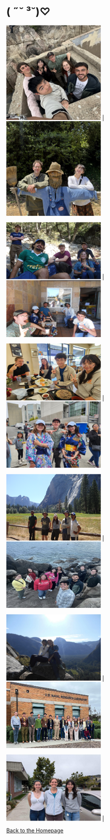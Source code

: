# ( ˶˘ ³˘)♡

<img src="20250721_023145_7EBA52.jpg" width="250" height="250"> | <img src="20250809_100658_351B0A.jpg" width="250" height="250">

<img src="20250730_124530_753A0C.JPEG" width="250" height="150"> | <img src="20250808_103642_315FBC.JPEG" width="250" height="150">

<img src="6294e766-47aa-4a88-b8a7-d21e0805a4ff.JPG" width="250" height="150"> | <img src="20250803_131822_77081A.JPEG" width="250" height="175">

<img src="DSC02702.JPG" width="250" height="175"> | <img src="BBEAB2A4-BC1E-4E7C-9333-1B533BB72B79.jpeg" width="250" height="175">

<img src="20250728_104213_7479BD.jpg" width="250" height="175"> | <img src="2023oldinternswow.jpg" width="250" height="175">

<img src="interns2024old.jpg" width="250" height="175"> | 

[Back to the Homepage](./index.md)
